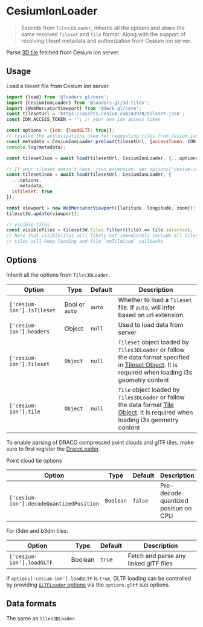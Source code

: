 # CesiumIonLoader

> Extends from `Tiles3DLoader`, inherits all the options and share the same resolved `Tileset` and `Tile` format.
> Along with the support of resolving tileset metadata and authorization from Cesium ion server.

Parse [3D tile](https://github.com/AnalyticalGraphicsInc/3d-tiles) fetched from Cesium ion server.

## Usage

Load a tileset file from Cesium ion server.

```js
import {load} from '@loaders.gl/core';
import {CesiumIonLoader} from '@loaders.gl/3d-tiles';
import {WebMercatorViewport} from '@deck.gl/core';
const tilesetUrl = 'https://assets.cesium.com/43978/tileset.json';
const ION_ACCESS_TOKEN = ''; // your own ion access token

const options = {ion: {loadGLTF: true}};
// resolve the authorizations used for requesting tiles from Cesium ion server
const metadata = CesiumIonLoader.preload(tilesetUrl, {accessToken: ION_ACCESS_TOKEN});
console.log(metadata);

const tilesetJson = await load(tilesetUrl, CesiumIonLoader, {...options, ...metadata});

// If your tileset doesn't have .json extension, set options['cesium-ion'].isTileset to true
const tilesetJson = await load(tilesetUrl, CesiumIonLoader, {
  ...options,
  ...metadata,
  isTileset: true
});

const viewport = new WebMercatorViewport({latitude, longitude, zoom});
tileset3d.update(viewport);

// visible tiles
const visibleTiles = tileset3d.tiles.filter((tile) => tile.selected);
// Note that visibleTiles will likely not immediately include all tiles
// tiles will keep loading and file `onTileLoad` callbacks
```

## Options

Inherit all the options from `Tiles3DLoader`.

| Option                     | Type           | Default | Description                                                                                                                                                           |
| -------------------------- | -------------- | ------- | --------------------------------------------------------------------------------------------------------------------------------------------------------------------- |
| `['cesium-ion'].isTileset` | Bool or `auto` | `auto`  | Whether to load a `Tileset` file. If `auto`, will infer based on url extension.                                                                                       |
| `['cesium-ion'].headers`   | Object         | `null`  | Used to load data from server                                                                                                                                         |
| `['cesium-ion'].tileset`   | `Object`       | `null`  | `Tileset` object loaded by `Tiles3DLoader` or follow the data format specified in [Tileset Object](#tileset-object). It is required when loading i3s geometry content |
| `['cesium-ion'].tile`      | `Object`       | `null`  | `Tile` object loaded by `Tiles3DLoader` or follow the data format [Tile Object](#tile-object). It is required when loading i3s geometry content                       |

To enable parsing of DRACO compressed point clouds and glTF tiles, make sure to first register the [DracoLoader](/docs/api-reference/draco/draco-loader).

Point cloud tie options

| Option                                   | Type      | Default | Description                          |
| ---------------------------------------- | --------- | ------- | ------------------------------------ |
| `['cesium-ion'].decodeQuantizedPosition` | `Boolean` | `false` | Pre-decode quantized position on CPU |

For i3dm and b3dm tiles:

| Option                    | Type    | Default | Description                           |
| ------------------------- | ------- | ------- | ------------------------------------- |
| `['cesium-ion'].loadGLTF` | Boolean | `true`  | Fetch and parse any linked glTF files |

If `options['cesium-ion'].loadGLTF` is `true`, GLTF loading can be controlled by providing [`GLTFLoader` options](modules/gltf/docs/api-reference/gltf-loader.md) via the `options.gltf` sub options.

## Data formats

The same as `Tiles3DLoader`.
